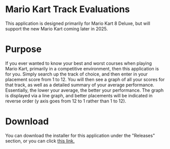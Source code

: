 # Mario Kart Track Evaluations
This application is designed primarily for Mario Kart 8 Deluxe, but will support the new Mario Kart coming later in 2025.

# Purpose
If you ever wanted to know your best and worst courses when playing Mario Kart, primarily in a competitive environment, then this application is for you.  Simply search up the track of choice, and then enter in your placement score from 1 to 12.  You will then see a graph of all your scores for that track, as well as a detailed summary of your average performance.  Essentially, the lower your average, the better your performance.  The graph is displayed via a line graph, and better placements will be indicated in reverse order (y axis goes from 12 to 1 rather than 1 to 12).

# Download
You can download the installer for this application under the "Releases" section, or you can click [this link.](https://github.com/BaoPun/MarioKart-TrackEvaluations/releases/tag/MK8D-1.1)
